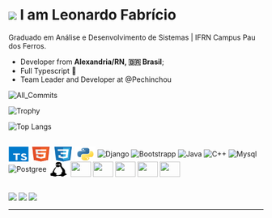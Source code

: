 <h1><img src="https://emojis.slackmojis.com/emojis/images/1531849430/4246/blob-sunglasses.gif?1531849430" width="30"/> I am Leonardo Fabrício</h1>

Graduado em Análise e Desenvolvimento de Sistemas | IFRN Campus Pau dos Ferros.

<ul>
  <li>Developer from <b>Alexandria/RN, 🇧🇷 Brasil</b>;</li>
  <li>Full Typescript 🚀</li>
  <li>Team Leader and Developer at @Pechinchou</li>
</ul>

 <div>

  ![All_Commits](https://github-readme-stats.vercel.app/api?username=leonardo-fabricio&theme=dracula&include_all_commits=true&count_private=true)
  
  ![Trophy](https://github-profile-trophy.vercel.app/?username=leonardo-fabricio&theme=onedark)

  ![Top Langs](https://github-readme-stats.vercel.app/api/top-langs/?username=leonardo-fabricio&layout=compact&theme=radical)
</div>
  
<div style="display: inline_block"><br>
  <img align="center" alt="Rafa-HTML" height="30" width="40" src="https://raw.githubusercontent.com/devicons/devicon/master/icons/typescript/typescript-original.svg">
  <img align="center" alt="Rafa-HTML" height="30" width="40" src="https://raw.githubusercontent.com/devicons/devicon/master/icons/html5/html5-original.svg">
  <img align="center" alt="Rafa-CSS" height="30" width="40" src="https://raw.githubusercontent.com/devicons/devicon/master/icons/css3/css3-original.svg">
  <img align="center" alt="Luis-Python" height="30" width="40" src="https://raw.githubusercontent.com/devicons/devicon/master/icons/python/python-original.svg">
  <img align="center" alt="Django" height="40" width="50" src="https://icongr.am/devicon/django-original.svg">
  <img align="center" alt="Bootstrapp" height="40" width="50" src="https://icongr.am/devicon/bootstrap-plain-wordmark.svg">
  <img align="center" alt="Java" height="40" width="50" src="https://icongr.am/devicon/java-original-wordmark.svg">
  <img align="center" alt="C++" height="40" width="50" src="https://icongr.am/devicon/cplusplus-original.svg">
  <img align="center" alt="Mysql" height="40" width="50" src="https://icongr.am/devicon/mysql-original-wordmark.svg">
  <img align="center" alt="Postgree" height="40" width="50" src="https://icongr.am/devicon/postgresql-original-wordmark.svg">
  <img align="center" height="30" width="40" src="https://raw.githubusercontent.com/devicons/devicon/master/icons/linux/linux-plain.svg">
  <img align="center" height="30" width="40" src="https://pbs.twimg.com/profile_images/1785867863191932928/EpOqfO6d_400x400.png">
  <img align="center" height="30" width="40" src="https://upload.wikimedia.org/wikipedia/commons/thumb/9/99/Unofficial_JavaScript_logo_2.svg/260px-Unofficial_JavaScript_logo_2.svg.png">
  <img align="center" height="30" width="40" src="https://images.ctfassets.net/23aumh6u8s0i/6pjUKboBuFLvCKkE3esaFA/5f2101d6d2add5c615db5e98a553fc44/nextjs.jpeg">
 <img align="center" height="30" width="40" src="https://media.licdn.com/dms/image/v2/D4E0BAQFWt4Tl53wjZQ/company-logo_200_200/company-logo_200_200/0/1705960989383/docker_logo?e=2147483647&v=beta&t=WGsBeNiU4Rf7F3Q8MpSBu76ZVgjd_S4egCdiyQg3e_s">
 <img align="center" height="30" width="40" src="https://upload.wikimedia.org/wikipedia/commons/thumb/d/d9/Node.js_logo.svg/260px-Node.js_logo.svg.png">
   
 
</div><br>
  
  
<a href="https://www.linkedin.com/in/leonardo-fabricio-40046a20a/"><img src="https://img.shields.io/badge/linkedin-0077B5.svg?style=for-the-badge&logo=linkedin&logoColor=white"></a>
<a href="https://www.instagram.com/leonnardofabbricio/"><img src="https://img.shields.io/badge/instagram-E4405F.svg?style=for-the-badge&logo=instagram&logoColor=white"></a>
<a href="mailto:dev.leofabricio@gmail.com"><img src="https://img.shields.io/badge/e‑mail-D14836.svg?style=for-the-badge&logo=GMail&logoColor=white"></a>
  
---
